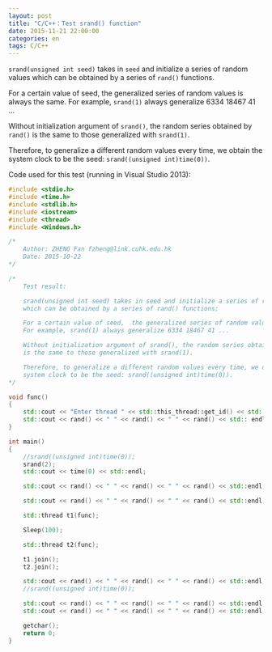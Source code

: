 ```yaml
---
layout: post
title: "C/C++：Test srand() function"
date: 2015-11-21 22:00:00
categories: en
tags: C/C++
---
```


`srand(unsigned int seed)` takes in `seed` and initialize a series of random values which can be obtained by a series of `rand()` functions.

For a certain value of seed,  the generalized series of random values is always the same. For example, `srand(1)` always generalize 6334 18467 41 ...

Without initialization argument of `srand()`, the random series obtained by `rand()` is the same to those generalized with `srand(1)`.

Therefore, to generalize a different random values every time, we obtain the system clock to be the seed: `srand((unsigned int)time(0))`.

Code used for this test (running in Visual Studio 2013):

```cpp
#include <stdio.h>
#include <time.h>
#include <stdlib.h>
#include <iostream>
#include <thread>
#include <Windows.h>

/*
    Author: ZHENG Fan fzheng@link.cuhk.edu.hk
    Date: 2015-10-22
*/

/*
    Test result:

    srand(unsigned int seed) takes in seed and initialize a series of random values 
    which can be obtained by a series of rand() functions;

    For a certain value of seed,  the generalized series of random values is always the same.
    For example, srand(1) always generalize 6334 18467 41 ...

    Without initialization argument of srand(), the random series obtained by rand() 
    is the same to those generalized with srand(1).

    Therefore, to generalize a different random values every time, we obtain the
    system clock to be the seed: srand((unsigned int)time(0)).
*/

void func()
{
    std::cout << "Enter thread " << std::this_thread::get_id() << std::endl;
    std::cout << rand() << " " << rand() << " " << rand() << std:: endl;
}

int main()
{
    //srand((unsigned int)time(0));
    srand(2);
    std::cout << time(0) << std::endl;

    std::cout << rand() << " " << rand() << " " << rand() << std::endl;

    std::cout << rand() << " " << rand() << " " << rand() << std::endl;

    std::thread t1(func);

    Sleep(100);

    std::thread t2(func);

    t1.join();
    t2.join();

    std::cout << rand() << " " << rand() << " " << rand() << std::endl;
    //srand((unsigned int)time(0));

    std::cout << rand() << " " << rand() << " " << rand() << std::endl;
    std::cout << rand() << " " << rand() << " " << rand() << std::endl;

    getchar();
    return 0;
}
```
